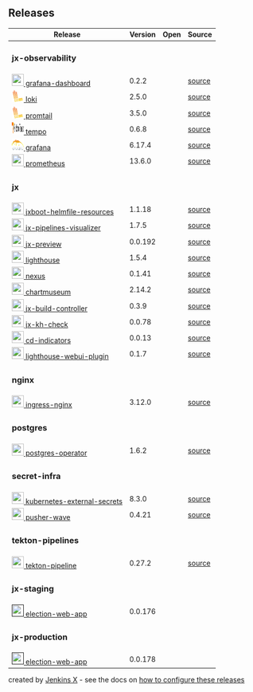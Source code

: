 ## Releases


<table class="table">
  <thead>
    <tr>
      <th scope="col">Release</th>
      <th scope="col">Version</th>
      <th scope="col">Open</th>
      <th scope="col">Source</th>
    </tr>
  </thead>
  <tbody>
    <tr>
		      <td colspan='4'><h3>jx-observability</h3></td>
		    </tr>
	    <tr>
	      <td><a href='https://github.com/jenkins-x-charts/grafana-dashboard' title='A helm chart for packaging Grafana dashboards for Jenkins X'> <img src='https://avatars.githubusercontent.com/u/7195757' width='24px' height='24px'> grafana-dashboard </a></td>
	      <td>0.2.2</td>
	      <td></td>
	      <td><a href='https://github.com/jenkins-x-charts/grafana-dashboard'>source</a></td>
	    </tr>
    <tr>
	      <td><a href='https://grafana.com/loki' title='Loki: like Prometheus, but for logs.'> <img src='https://raw.githubusercontent.com/grafana/loki/master/docs/sources/logo.png' width='24px' height='24px'> loki </a></td>
	      <td>2.5.0</td>
	      <td></td>
	      <td><a href='https://grafana.com/loki'>source</a></td>
	    </tr>
    <tr>
	      <td><a href='https://grafana.com/loki' title='Promtail is an agent which ships the contents of local logs to a Loki instance'> <img src='https://raw.githubusercontent.com/grafana/loki/master/docs/sources/logo.png' width='24px' height='24px'> promtail </a></td>
	      <td>3.5.0</td>
	      <td></td>
	      <td><a href='https://grafana.com/loki'>source</a></td>
	    </tr>
    <tr>
	      <td><a href='https://grafana.net' title='Grafana Tempo Single Binary Mode'> <img src='https://raw.githubusercontent.com/grafana/tempo/master/docs/tempo/website/logo_and_name.png' width='24px' height='24px'> tempo </a></td>
	      <td>0.6.8</td>
	      <td></td>
	      <td><a href='https://grafana.net'>source</a></td>
	    </tr>
    <tr>
	      <td><a href='https://grafana.net' title='The leading tool for querying and visualizing time series and metrics.'> <img src='https://raw.githubusercontent.com/grafana/grafana/master/public/img/logo_transparent_400x.png' width='24px' height='24px'> grafana </a></td>
	      <td>6.17.4</td>
	      <td></td>
	      <td><a href='https://grafana.net'>source</a></td>
	    </tr>
    <tr>
	      <td><a href='https://prometheus.io/' title='Prometheus is a monitoring system and time series database.'> <img src='https://raw.githubusercontent.com/prometheus/prometheus.github.io/master/assets/prometheus_logo-cb55bb5c346.png' width='24px' height='24px'> prometheus </a></td>
	      <td>13.6.0</td>
	      <td></td>
	      <td><a href='https://prometheus.io/'>source</a></td>
	    </tr>
    <tr>
		      <td colspan='4'><h3>jx</h3></td>
		    </tr>
	    <tr>
	      <td><a href='https://github.com/jenkins-x-charts/jxboot-helmfile-resources' title='A Helm chart for the resources for JX Boot'> <img src='https://raw.githubusercontent.com/jenkins-x/jenkins-x-website/master/images/logo/jenkinsx-icon-color.svg' width='24px' height='24px'> jxboot-helmfile-resources </a></td>
	      <td>1.1.18</td>
	      <td></td>
	      <td><a href='https://github.com/jenkins-x-charts/jxboot-helmfile-resources'>source</a></td>
	    </tr>
    <tr>
	      <td><a href='https://github.com/jenkins-x/jx-pipelines-visualizer' title='Web UI for Jenkins X, with a clear goal - visualize the pipelines - and their logs.'> <img src='https://raw.githubusercontent.com/jenkins-x/jenkins-x-website/master/images/logo/jenkinsx-icon-color.svg' width='24px' height='24px'> jx-pipelines-visualizer </a></td>
	      <td>1.7.5</td>
	      <td></td>
	      <td><a href='https://github.com/jenkins-x/jx-pipelines-visualizer'>source</a></td>
	    </tr>
    <tr>
	      <td><a href='https://github.com/jenkins-x-plugins/jx-preview' title='This chart installs the jx-preview CRD and garbagecollection job '> <img src='https://raw.githubusercontent.com/jenkins-x/jenkins-x-website/master/images/logo/jenkinsx-icon-color.svg' width='24px' height='24px'> jx-preview </a></td>
	      <td>0.0.192</td>
	      <td></td>
	      <td><a href='https://github.com/jenkins-x-plugins/jx-preview'>source</a></td>
	    </tr>
    <tr>
	      <td><a href='https://github.com/jenkins-x/lighthouse' title='This chart bootstraps installation of [Lighthouse](https://github.com/jenkins-x/lighthouse). '> <img src='https://raw.githubusercontent.com/jenkins-x/jenkins-x-website/master/images/logo/jenkinsx-icon-color.svg' width='24px' height='24px'> lighthouse </a></td>
	      <td>1.5.4</td>
	      <td></td>
	      <td><a href='https://github.com/jenkins-x/lighthouse'>source</a></td>
	    </tr>
    <tr>
	      <td><a href='https://github.com/jenkins-x-charts/nexus' title='A Helm chart for Kubernetes'> <img src='https://raw.githubusercontent.com/jenkins-x/jenkins-x-platform/master/jenkins-x-platform/images/nexus.png' width='24px' height='24px'> nexus </a></td>
	      <td>0.1.41</td>
	      <td></td>
	      <td><a href='https://github.com/jenkins-x-charts/nexus'>source</a></td>
	    </tr>
    <tr>
	      <td><a href='https://github.com/helm/chartmuseum' title='DEPRECATED Host your own Helm Chart Repository'> <img src='https://raw.githubusercontent.com/helm/chartmuseum/master/logo2.png' width='24px' height='24px'> chartmuseum </a></td>
	      <td>2.14.2</td>
	      <td></td>
	      <td><a href='https://github.com/helm/chartmuseum'>source</a></td>
	    </tr>
    <tr>
	      <td><a href='https://jenkins-x.io/' title='Jenkins X next gen cloud CI / CD platform for Kubernetes'> <img src='https://raw.githubusercontent.com/jenkins-x/jenkins-x-website/master/images/logo/jenkinsx-icon-color.svg' width='24px' height='24px'> jx-build-controller </a></td>
	      <td>0.3.9</td>
	      <td></td>
	      <td><a href='https://jenkins-x.io/'>source</a></td>
	    </tr>
    <tr>
	      <td><a href='https://jenkins-x.io/' title='Jenkins X next gen cloud CI / CD platform for Kubernetes'> <img src='https://jenkins-x.github.io/jenkins-x-website/img/profile.png' width='24px' height='24px'> jx-kh-check </a></td>
	      <td>0.0.78</td>
	      <td></td>
	      <td><a href='https://jenkins-x.io/'>source</a></td>
	    </tr>
    <tr>
	      <td><a href='https://github.com/jenkins-x/cd-indicators' title='Continuous Delivery Indicators for Jenkins X'> <img src='https://raw.githubusercontent.com/jenkins-x/jenkins-x-website/master/images/logo/jenkinsx-icon-color.svg' width='24px' height='24px'> cd-indicators </a></td>
	      <td>0.0.13</td>
	      <td></td>
	      <td><a href='https://github.com/jenkins-x/cd-indicators'>source</a></td>
	    </tr>
    <tr>
	      <td><a href='https://github.com/jenkins-x-plugins/lighthouse-webui-plugin' title='Web UI for Lighthouse, to visualize events, jobs, and merge status/history.'> <img src='https://raw.githubusercontent.com/jenkins-x/jenkins-x-website/master/images/logo/jenkinsx-icon-color.svg' width='24px' height='24px'> lighthouse-webui-plugin </a></td>
	      <td>0.1.7</td>
	      <td></td>
	      <td><a href='https://github.com/jenkins-x-plugins/lighthouse-webui-plugin'>source</a></td>
	    </tr>
    <tr>
		      <td colspan='4'><h3>nginx</h3></td>
		    </tr>
	    <tr>
	      <td><a href='https://github.com/kubernetes/ingress-nginx' title='Ingress controller for Kubernetes using NGINX as a reverse proxy and load balancer'> <img src='https://upload.wikimedia.org/wikipedia/commons/thumb/c/c5/Nginx_logo.svg/500px-Nginx_logo.svg.png' width='24px' height='24px'> ingress-nginx </a></td>
	      <td>3.12.0</td>
	      <td></td>
	      <td><a href='https://github.com/kubernetes/ingress-nginx'>source</a></td>
	    </tr>
    <tr>
		      <td colspan='4'><h3>postgres</h3></td>
		    </tr>
	    <tr>
	      <td><a href='https://github.com/zalando/postgres-operator' title='Postgres Operator creates and manages PostgreSQL clusters running in Kubernetes'> <img src='' width='24px' height='24px'> postgres-operator </a></td>
	      <td>1.6.2</td>
	      <td></td>
	      <td><a href='https://github.com/zalando/postgres-operator'>source</a></td>
	    </tr>
    <tr>
		      <td colspan='4'><h3>secret-infra</h3></td>
		    </tr>
	    <tr>
	      <td><a href='https://github.com/external-secrets/kubernetes-external-secrets' title='Kubernetes External Secrets CustomResourceDefinition'> <img src='' width='24px' height='24px'> kubernetes-external-secrets </a></td>
	      <td>8.3.0</td>
	      <td></td>
	      <td><a href='https://github.com/external-secrets/kubernetes-external-secrets'>source</a></td>
	    </tr>
    <tr>
	      <td><a href='https://github.com/pusher/wave' title='wave chart that runs on kubernetes'> <img src='' width='24px' height='24px'> pusher-wave </a></td>
	      <td>0.4.21</td>
	      <td></td>
	      <td><a href='https://github.com/pusher/wave'>source</a></td>
	    </tr>
    <tr>
		      <td colspan='4'><h3>tekton-pipelines</h3></td>
		    </tr>
	    <tr>
	      <td><a href='https://github.com/cdfoundation/tekton-helm-chart' title='A Helm chart for Tekton Pipelines'> <img src='https://avatars2.githubusercontent.com/u/47602533' width='24px' height='24px'> tekton-pipeline </a></td>
	      <td>0.27.2</td>
	      <td></td>
	      <td><a href='https://github.com/cdfoundation/tekton-helm-chart'>source</a></td>
	    </tr>
    <tr>
		      <td colspan='4'><h3>jx-staging</h3></td>
		    </tr>
	    <tr>
	      <td><a href='' title='A Helm chart for Kubernetes'> <img src='https://raw.githubusercontent.com/cdfoundation/artwork/master/jenkinsx/icon/color/jenkinsx-icon-color.png' width='24px' height='24px'> election-web-app </a></td>
	      <td>0.0.176</td>
	      <td></td>
	      <td></td>
	    </tr>
    <tr>
		      <td colspan='4'><h3>jx-production</h3></td>
		    </tr>
	    <tr>
	      <td><a href='' title='A Helm chart for Kubernetes'> <img src='https://raw.githubusercontent.com/cdfoundation/artwork/master/jenkinsx/icon/color/jenkinsx-icon-color.png' width='24px' height='24px'> election-web-app </a></td>
	      <td>0.0.178</td>
	      <td></td>
	      <td></td>
	    </tr>

  </tbody>
</table>

created by [Jenkins X](https://jenkins-x.io/) - see the docs on [how to configure these releases](https://jenkins-x.io/v3/develop/apps/)
